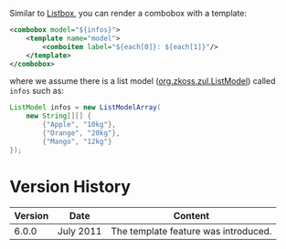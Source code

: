 Similar to
[Listbox]({{site.baseurl}}/zk_dev_ref/mvc/listbox_template),
you can render a combobox with a template:

```xml
<combobox model="${infos}">
    <template name="model">
        <comboitem label="${each[0]}: ${each[1]}"/>
    </template>
</combobox>
```

where we assume there is a list model
([org.zkoss.zul.ListModel](https://www.zkoss.org/javadoc/latest/zk/org/zkoss/zul/ListModel.html)) called `infos` such as:

```java
ListModel infos = new ListModelArray(
    new String[][] {
        {"Apple", "10kg"},
        {"Orange", "20kg"},
        {"Mango", "12kg"}
});
```

# Version History

| Version | Date      | Content                              |
|---------|-----------|--------------------------------------|
| 6.0.0   | July 2011 | The template feature was introduced. |
